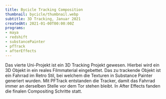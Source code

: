 ```yaml
---
title: Bycicle Tracking Composition
thumbnail: bycicle/thumbnail.webp
subtitle: 3D Tracking, Januar 2021
createdAt: 2021-01-00T00:00:00Z
programs:
- maya
- redshift
- substancePainter
- pfTrack
- afterEffects
---
```


Das vierte Uni-Projekt ist ein 3D Tracking Projekt gewesen. Hierbei wird ein 3D Objekt in ein reales Filmmaterial eingebettet.
Das zu trackende Objekt ist ein Fahrrad im Retro Stil, bei welchem die Texturen in Substance Painter generiert wurden.
Mit PFTrack entstanden die Tracker, damit das Fahrrad immer an derselben Stelle vor dem Tor stehen bleibt.
In After Effects fanden die finalen Compositing Schritte statt.

<youtube-link video="PkKU9GS_rfk"></youtube-link>
<artstation-link artwork="D5o4Y0"></artstation-link>

<asset-video src="bycicle/splitscreen.mp4"></asset-video>

<asset-image src="bycicle/front.jpg" alt="Fahrrad Frontansicht"></asset-image>
<asset-image src="bycicle/rear.jpg" alt="Fahrrad Rückansicht"></asset-image>
<asset-image src="bycicle/top.jpg" alt="Fahrrad Vogelperspektive"></asset-image>
